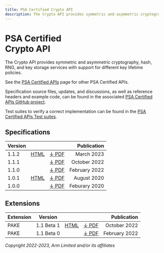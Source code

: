 ```yaml
---
title: PSA Certified Crypto API
description: The Crypto API provides symmetric and asymmetric cryptography, hash, RNG, and key storage services with support for different key lifetime policies
---
```


<!--
SPDX-FileCopyrightText: Copyright 2022-2023 Arm Limited and/or its affiliates <open-source-office@arm.com>
SPDX-License-Identifier: CC-BY-SA-4.0
-->

# PSA Certified<br />Crypto API

The Crypto API provides symmetric and asymmetric cryptography, hash, RNG, and key storage services with support for different key lifetime policies.

See the [PSA Certified APIs][psa-api] page for other PSA Certified APIs.

Specification source files, updates, and discussions, as well as reference headers and example code, can be found in the associated [PSA Certified APIs GitHub project][psa-api-gh].

Test suites to verify a correct implementation can be found in the [PSA Certified APIs Test suites][psa-api-ats].

[psa-api]:          ../
[psa-api-gh]:       https://github.com/arm-software/psa-api
[psa-api-ats]:      https://github.com/ARM-software/psa-arch-tests/tree/main/api-tests/dev_apis

## Specifications

Version | | | Publication
-|-|-|-:
1.1.2 | [HTML][1-1-html] | [&darr; PDF][1-1-2-pdf] | March 2023
1.1.1 | | [&darr; PDF][1-1-1-pdf] | October 2022
1.1.0 | | [&darr; PDF][1-1-0-pdf] | February 2022
1.0.1 | [HTML][1-0-html] | [&darr; PDF][1-0-1-pdf] | August 2020
1.0.0 | | [&darr; PDF][1-0-0-pdf] | Feburary 2020

## Extensions

Extension | Version | | | Publication
-|-|-|-|-:
PAKE | 1.1 Beta 1 | [HTML][pake-beta-html] | [&darr; PDF][pake-beta-1-pdf] | October 2022
PAKE | 1.1 Beta 0 | | [&darr; PDF][pake-beta-0-pdf] | February 2022


[1-1-html]:             1.1/
[1-1-2-pdf]:            1.1/IHI0086-PSA_Certified_Crypto_API-1.1.2.pdf
[1-1-1-pdf]:            1.1/IHI0086-PSA_Certified_Crypto_API-1.1.1.pdf
[1-1-0-pdf]:            1.1/IHI0086-PSA_Cryptography_API-1.1.0.pdf

[1-0-html]:             1.0/
[1-0-1-pdf]:            1.0/IHI0086-PSA_Cryptography_API-1.0.1.pdf
[1-0-0-pdf]:            1.0/IHI0086-PSA_Cryptography_API-1.0.0.pdf

[pake-beta-html]:       1.1/ext-pake/
[pake-beta-1-pdf]:      1.1/ext-pake/AES0058-PSA_Certified_Crypto_API-1.1_PAKE_Extension-bet.1.pdf
[pake-beta-0-pdf]:      1.1/ext-pake/AES0058-PSA_Cryptography_API-1.1_PAKE_Extension-bet.0.pdf

*Copyright 2022-2023, Arm Limited and/or its affiliates*
